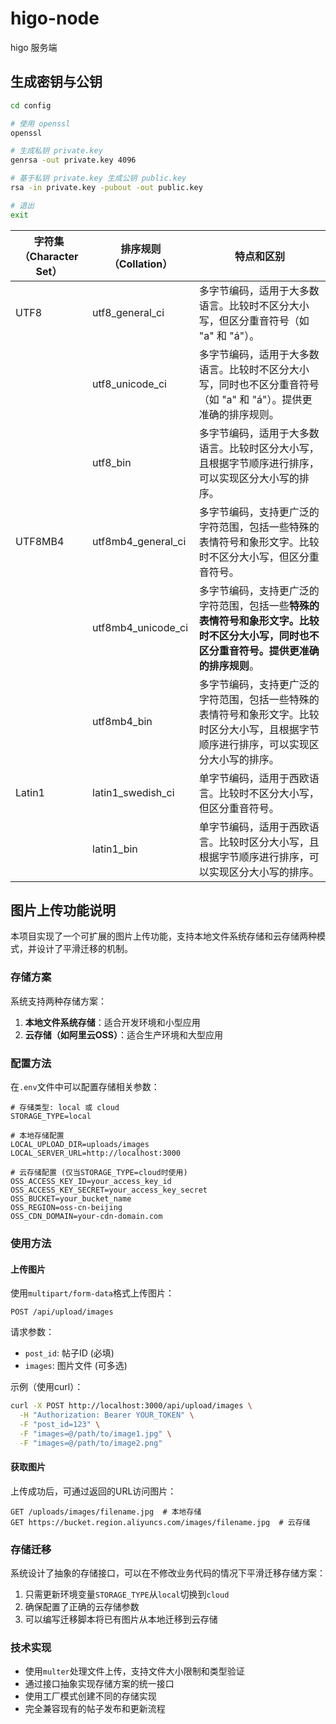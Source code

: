 # higo-node

higo 服务端

## 生成密钥与公钥

```bash
cd config

# 使用 openssl
openssl

# 生成私钥 private.key
genrsa -out private.key 4096

# 基于私钥 private.key 生成公钥 public.key
rsa -in private.key -pubout -out public.key

# 退出
exit
```

| 字符集（Character Set） | 排序规则（Collation） | 特点和区别                                                                                                                               |
| ----------------------- | --------------------- | ---------------------------------------------------------------------------------------------------------------------------------------- |
| UTF8                    | utf8_general_ci       | 多字节编码，适用于大多数语言。比较时不区分大小写，但区分重音符号（如 "a" 和 "á"）。                                                      |
|                         | utf8_unicode_ci       | 多字节编码，适用于大多数语言。比较时不区分大小写，同时也不区分重音符号（如 "a" 和 "á"）。提供更准确的排序规则。                          |
|                         | utf8_bin              | 多字节编码，适用于大多数语言。比较时区分大小写，且根据字节顺序进行排序，可以实现区分大小写的排序。                                       |
| UTF8MB4                 | utf8mb4_general_ci    | 多字节编码，支持更广泛的字符范围，包括一些特殊的表情符号和象形文字。比较时不区分大小写，但区分重音符号。                                 |
|                         | utf8mb4_unicode_ci    | 多字节编码，支持更广泛的字符范围，包括一些**特殊的表情符号和象形文字。比较时不区分大小写，同时也不区分重音符号。提供更准确的排序规则**。 |
|                         | utf8mb4_bin           | 多字节编码，支持更广泛的字符范围，包括一些特殊的表情符号和象形文字。比较时区分大小写，且根据字节顺序进行排序，可以实现区分大小写的排序。 |
| Latin1                  | latin1_swedish_ci     | 单字节编码，适用于西欧语言。比较时不区分大小写，但区分重音符号。                                                                         |
|                         | latin1_bin            | 单字节编码，适用于西欧语言。比较时区分大小写，且根据字节顺序进行排序，可以实现区分大小写的排序。                                         |

## 图片上传功能说明

本项目实现了一个可扩展的图片上传功能，支持本地文件系统存储和云存储两种模式，并设计了平滑迁移的机制。

### 存储方案

系统支持两种存储方案：

1. **本地文件系统存储**：适合开发环境和小型应用
2. **云存储（如阿里云OSS）**：适合生产环境和大型应用

### 配置方法

在`.env`文件中可以配置存储相关参数：

```env
# 存储类型: local 或 cloud
STORAGE_TYPE=local

# 本地存储配置
LOCAL_UPLOAD_DIR=uploads/images
LOCAL_SERVER_URL=http://localhost:3000

# 云存储配置 (仅当STORAGE_TYPE=cloud时使用)
OSS_ACCESS_KEY_ID=your_access_key_id
OSS_ACCESS_KEY_SECRET=your_access_key_secret
OSS_BUCKET=your_bucket_name
OSS_REGION=oss-cn-beijing
OSS_CDN_DOMAIN=your-cdn-domain.com
```

### 使用方法

#### 上传图片

使用`multipart/form-data`格式上传图片：

```
POST /api/upload/images
```

请求参数：

- `post_id`: 帖子ID (必填)
- `images`: 图片文件 (可多选)

示例（使用curl）：

```bash
curl -X POST http://localhost:3000/api/upload/images \
  -H "Authorization: Bearer YOUR_TOKEN" \
  -F "post_id=123" \
  -F "images=@/path/to/image1.jpg" \
  -F "images=@/path/to/image2.png"
```

#### 获取图片

上传成功后，可通过返回的URL访问图片：

```
GET /uploads/images/filename.jpg  # 本地存储
GET https://bucket.region.aliyuncs.com/images/filename.jpg  # 云存储
```

### 存储迁移

系统设计了抽象的存储接口，可以在不修改业务代码的情况下平滑迁移存储方案：

1. 只需更新环境变量`STORAGE_TYPE`从`local`切换到`cloud`
2. 确保配置了正确的云存储参数
3. 可以编写迁移脚本将已有图片从本地迁移到云存储

### 技术实现

- 使用`multer`处理文件上传，支持文件大小限制和类型验证
- 通过接口抽象实现存储方案的统一接口
- 使用工厂模式创建不同的存储实现
- 完全兼容现有的帖子发布和更新流程
